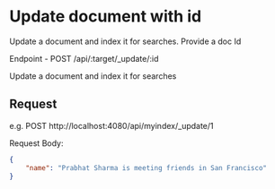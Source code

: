 # Update document with id

Update a document and index it for searches. Provide a doc Id

Endpoint - POST /api/:target/_update/:id 

Update a document and index it for searches

## Request

e.g. 
POST http://localhost:4080/api/myindex/_update/1

Request Body: 

```json
{ 
    "name": "Prabhat Sharma is meeting friends in San Francisco" 
}
```

